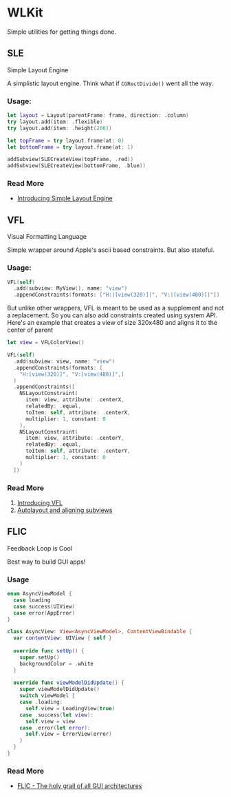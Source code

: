 # WLKit

Simple utilities for getting things done.

## SLE
Simple Layout Engine

A simplistic layout engine. Think what if `CGRectDivide()` went all the way.

### Usage:
```swift
let layout = Layout(parentFrame: frame, direction: .column)
try layout.add(item: .flexible)
try layout.add(item: .height(200))

let topFrame = try layout.frame(at: 0)
let bottomFrame = try layout.frame(at: 1)

addSubview(SLECreateView(topFrame, .red))
addSubview(SLECreateView(bottomFrame, .blue))
```

### Read More
- [Introducing Simple Layout Engine](https://whackylabs.com/swift/layout/2022/11/27/intro-simple-layout-engine/)

## VFL
Visual Formatting Language

Simple wrapper around Apple's ascii based constraints. But also stateful.

### Usage:
```swift
VFL(self)
  .add(subview: MyView(), name: "view")
  .appendConstraints(formats: ["H:|[view(320)]|", "V:|[view(480)]|"])
```

But unlike other wrappers, VFL is meant to be used as a supplement and not a replacement. So you can also add constraints created using system API.
Here's an example that creates a view of size 320x480 and aligns it to the center of parent

```swift
let view = VFLColorView()

VFL(self)
  .add(subview: view, name: "view")
  .appendConstraints(formats: [
    "H:[view(320)]", "V:[view(480)]",]
  )
  .appendConstraints([
    NSLayoutConstraint(
      item: view, attribute: .centerX,
      relatedBy: .equal,
      toItem: self, attribute: .centerX,
      multiplier: 1, constant: 0
    ),
    NSLayoutConstraint(
      item: view, attribute: .centerY,
      relatedBy: .equal,
      toItem: self, attribute: .centerY,
      multiplier: 1, constant: 0
    )
  ])
```

### Read More
1. [Introducing VFL](https://whackylabs.com/swift/uikit/layout/2023/07/01/introducing-vfl/)
1. [Autolayout and aligning subviews](https://whackylabs.com/swift/uikit/layout/vfl/2023/07/22/autolayout-align/)

## FLIC
Feedback Loop is Cool

Best way to build GUI apps!

### Usage
```swift
enum AsyncViewModel {
  case loading
  case success(UIView)
  case error(AppError)
}

class AsyncView: View<AsyncViewModel>, ContentViewBindable {
  var contentView: UIView { self }
  
  override func setUp() {
    super.setUp()
    backgroundColor = .white
  }
  
  override func viewModelDidUpdate() {
    super.viewModelDidUpdate()
    switch viewModel {
    case .loading:
      self.view = LoadingView(true)
    case .success(let view):
      self.view = view
    case .error(let error):
      self.view = ErrorView(error)      
    }
  }
}
```

### Read More
- [FLIC - The holy grail of all GUI architectures](https://whackylabs.com/swift/uikit/architecture/2023/08/03/flic-uikit/)
